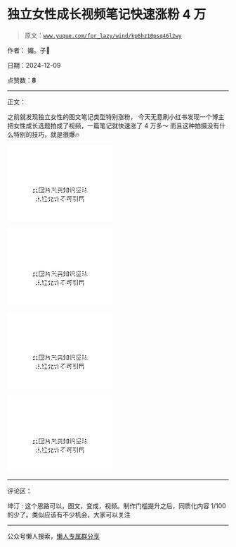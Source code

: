 # 独立女性成长视频笔记快速涨粉 4 万

> 原文：[`www.yuque.com/for_lazy/wind/kp6hz10psq46l2wy`](https://www.yuque.com/for_lazy/wind/kp6hz10psq46l2wy)

作者： 媚。子

日期：2024-12-09

点赞数：**8**

* * *

正文：

之前就发现独立女性的图文笔记类型特别涨粉， 今天无意刷小红书发现一个博主把女性成长选题拍成了视频，一篇笔记就快速涨了 4 万多～
而且这种拍摄没有什么特别的技巧，就是很爆🔥

![](img/f396fa07a10c7d89e1bf08ad584c8974.png "None")

![](img/f4b97637fa2642330f59e67e1eeca598.png "None")

![](img/166ba1d085bc1cc00617537ad447517d.png "None")

![](img/3dc3adb4fa8829a99c463333558d299d.png "None")

* * *

评论区：

坤汀 : 这个思路可以，图文，变成，视频。制作门槛提升之后，同质化内容 1/100 的少了。类似应该有不少机会，大家可以关注

* * *

公众号懒人搜索，[懒人专属群分享](https://lazybook.fun/#/blog/group)